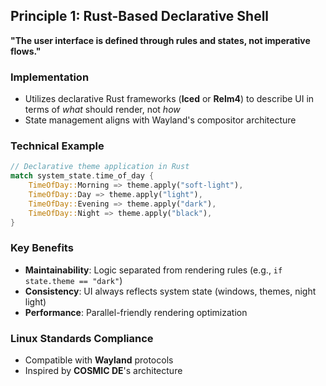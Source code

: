 ## Principle 1: Rust-Based Declarative Shell
**"The user interface is defined through rules and states, not imperative flows."**

### Implementation
- Utilizes declarative Rust frameworks (**Iced** or **Relm4**) to describe UI in terms of *what* should render, not *how*
- State management aligns with Wayland's compositor architecture

### Technical Example
```rust
// Declarative theme application in Rust
match system_state.time_of_day {
    TimeOfDay::Morning => theme.apply("soft-light"),
    TimeOfDay::Day => theme.apply("light"),
    TimeOfDay::Evening => theme.apply("dark"),
    TimeOfDay::Night => theme.apply("black"),
}
```

### Key Benefits
- **Maintainability**: Logic separated from rendering rules (e.g., `if state.theme == "dark"`)
- **Consistency**: UI always reflects system state (windows, themes, night light)
- **Performance**: Parallel-friendly rendering optimization

### Linux Standards Compliance
- Compatible with **Wayland** protocols
- Inspired by **COSMIC DE**'s architecture
